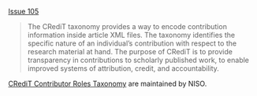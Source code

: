 [Issue 105](https://github.com/thoth-pub/thoth/issues/105)

> The CRediT taxonomy provides a way to encode contribution information inside article XML files. The taxonomy identifies the specific nature of an individual’s contribution with respect to the research material at hand. The purpose of CRediT is to provide transparency in contributions to scholarly published work, to enable improved systems of attribution, credit, and accountability.

[CRediT Contributor Roles Taxonomy](http://credit.niso.org/) are maintained by NISO.